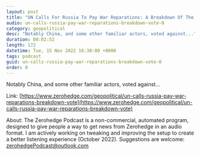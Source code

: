 ```yaml
---
layout: post
title: "UN Calls For Russia To Pay War Reparations: A Breakdown Of The Vote"
audio: un-calls-russia-pay-war-reparations-breakdown-vote-0
category: geopolitical
desc: "Notably China, and some other familiar actors, voted against..."
duration: 00:02:52
length: 172
datetime: Tue, 15 Nov 2022 16:30:00 +0000
tags: podcast
guid: un-calls-russia-pay-war-reparations-breakdown-vote-0
order: 0
---
```

Notably China, and some other familiar actors, voted against...

Link: [https://www.zerohedge.com/geopolitical/un-calls-russia-pay-war-reparations-breakdown-vote](https://www.zerohedge.com/geopolitical/un-calls-russia-pay-war-reparations-breakdown-vote)

About: The Zerohedge Podcast is a non-commercial, automated program, designed to give people a way to get news from Zerohedge in an audio format.  I am actively working on tweaking and improving the setup to create a better listening experience (October 2022).  Suggestions are welcome: [zerohedgePodcast@outlook.com](mailto:zerohedgePodcast@outlook.com)